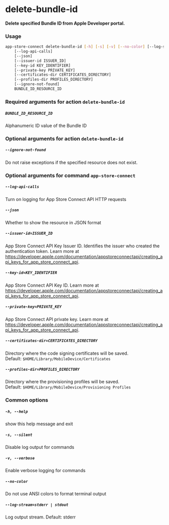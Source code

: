 
delete‑bundle‑id
================


**Delete specified Bundle ID from Apple Developer portal.**
### Usage
```bash
app-store-connect delete‑bundle‑id [-h] [-s] [-v] [--no-color] [--log-stream STREAM]
    [--log-api-calls]
    [--json]
    [--issuer-id ISSUER_ID]
    [--key-id KEY_IDENTIFIER]
    [--private-key PRIVATE_KEY]
    [--certificates-dir CERTIFICATES_DIRECTORY]
    [--profiles-dir PROFILES_DIRECTORY]
    [--ignore-not-found]
    BUNDLE_ID_RESOURCE_ID
```
### Required arguments for action `delete‑bundle‑id`

##### `BUNDLE_ID_RESOURCE_ID`


Alphanumeric ID value of the Bundle ID
### Optional arguments for action `delete‑bundle‑id`

##### `--ignore-not-found`


Do not raise exceptions if the specified resource does not exist.
### Optional arguments for command `app-store-connect`

##### `--log-api-calls`


Turn on logging for App Store Connect API HTTP requests
##### `--json`


Whether to show the resource in JSON format
##### `--issuer-id=ISSUER_ID`


App Store Connect API Key Issuer ID. Identifies the issuer who created the authentication token. Learn more at https://developer.apple.com/documentation/appstoreconnectapi/creating_api_keys_for_app_store_connect_api.
##### `--key-id=KEY_IDENTIFIER`


App Store Connect API Key ID. Learn more at https://developer.apple.com/documentation/appstoreconnectapi/creating_api_keys_for_app_store_connect_api.
##### `--private-key=PRIVATE_KEY`


App Store Connect API private key. Learn more at https://developer.apple.com/documentation/appstoreconnectapi/creating_api_keys_for_app_store_connect_api.
##### `--certificates-dir=CERTIFICATES_DIRECTORY`


Directory where the code signing certificates will be saved. Default:&nbsp;`$HOME/Library/MobileDevice/Certificates`
##### `--profiles-dir=PROFILES_DIRECTORY`


Directory where the provisioning profiles will be saved. Default:&nbsp;`$HOME/Library/MobileDevice/Provisioning Profiles`
### Common options

##### `-h, --help`


show this help message and exit
##### `-s, --silent`


Disable log output for commands
##### `-v, --verbose`


Enable verbose logging for commands
##### `--no-color`


Do not use ANSI colors to format terminal output
##### `--log-stream=stderr | stdout`


Log output stream. Default: stderr